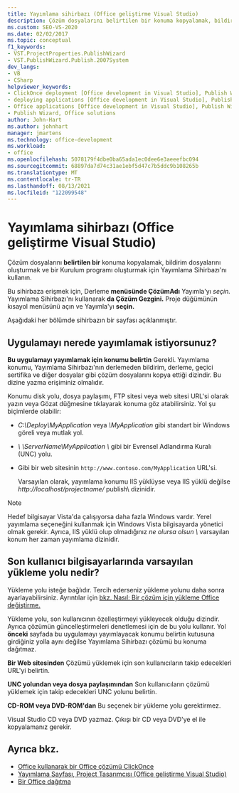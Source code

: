 ```yaml
---
title: Yayımlama sihirbazı (Office geliştirme Visual Studio)
description: Çözüm dosyalarını belirtilen bir konuma kopyalamak, bildirim dosyalarını oluşturmak ve bir Kurulum programı oluşturmak için Yayımlama Sihirbazı'nı nasıl kullanabileceğinizi Visual Studio.
ms.custom: SEO-VS-2020
ms.date: 02/02/2017
ms.topic: conceptual
f1_keywords:
- VST.ProjectProperties.PublishWizard
- VST.PublishWizard.Publish.2007System
dev_langs:
- VB
- CSharp
helpviewer_keywords:
- ClickOnce deployment [Office development in Visual Studio], Publish Wizard
- deploying applications [Office development in Visual Studio], Publish Wizard
- Office applications [Office development in Visual Studio], Publish Wizard
- Publish Wizard, Office solutions
author: John-Hart
ms.author: johnhart
manager: jmartens
ms.technology: office-development
ms.workload:
- office
ms.openlocfilehash: 5078179f4dbe0ba65ada1ec0dee6e3aeeefbc094
ms.sourcegitcommit: 68897da7d74c31ae1ebf5d47c7b5ddc9b108265b
ms.translationtype: MT
ms.contentlocale: tr-TR
ms.lasthandoff: 08/13/2021
ms.locfileid: "122099548"
---
```

# <a name="publish-wizard-office-development-in-visual-studio"></a>Yayımlama sihirbazı (Office geliştirme Visual Studio)
  Çözüm dosyalarını **belirtilen bir** konuma kopyalamak, bildirim dosyalarını oluşturmak ve bir Kurulum programı oluşturmak için Yayımlama Sihirbazı'nı kullanın.

 Bu sihirbaza erişmek için, Derleme **menüsünde ÇözümAdı** Yayımla'yı  *seçin.* Yayımlama Sihirbazı'nı kullanarak  **da Çözüm Gezgini.** Proje düğümünün kısayol menüsünü açın ve Yayımla'yı **seçin.**

 Aşağıdaki her bölümde sihirbazın bir sayfası açıklanmıştır.

## <a name="where-do-you-want-to-publish-the-application"></a>Uygulamayı nerede yayımlamak istiyorsunuz?
 **Bu uygulamayı yayımlamak için konumu belirtin** Gerekli. Yayımlama konumu, Yayımlama Sihirbazı'nın derlemeden bildirim, derleme, geçici sertifika ve diğer dosyalar gibi çözüm dosyalarını kopya ettiği dizindir.  Bu dizine yazma erişiminiz olmalıdır.

 Konumu disk yolu, dosya paylaşımı, FTP sitesi veya web sitesi  URL'si olarak yazın veya Gözat düğmesine tıklayarak konuma göz atabilirsiniz. Yol şu biçimlerde olabilir:

- *C:\Deploy\MyApplication* veya *\MyApplication* gibi standart bir Windows göreli veya mutlak yol.

- *\\ \ServerName\MyApplication \\* gibi bir Evrensel Adlandırma Kuralı (UNC) yolu.

- Gibi bir web sitesinin `http://www.contoso.com/MyApplication` URL'si.

  Varsayılan olarak, yayımlama konumu IIS yüklüyse veya IIS yüklü değilse *http://localhost/projectname/* publish\ dizinidir.

> [!NOTE]
> Hedef bilgisayar Vista'da çalışıyorsa daha fazla Windows vardır. Yerel yayımlama seçeneğini kullanmak için Windows Vista bilgisayarda yönetici olmak gerekir. Ayrıca, IIS yüklü olup olmadığınız *ne olursa olsun \\* varsayılan konum her zaman yayımlama dizinidir.

## <a name="what-is-the-default-installation-path-on-end-user-computers"></a>Son kullanıcı bilgisayarlarında varsayılan yükleme yolu nedir?
 Yükleme yolu isteğe bağlıdır. Tercih ederseniz yükleme yolunu daha sonra ayarlayabilirsiniz. Ayrıntılar için [bkz. Nasıl: Bir çözüm için yükleme Office değiştirme.](/previous-versions/bb608626(v=vs.110))

 Yükleme yolu, son kullanıcının özelleştirmeyi yükleyecek olduğu dizindir. Ayrıca çözümün güncelleştirmeleri denetlemesi için de bu yolu kullanır. Yol **önceki** sayfada bu uygulamayı yayımlayacak konumu belirtin kutusuna girdiğiniz yolla aynı  değilse Yayımlama Sihirbazı çözümü bu konuma dağıtmaz.

 **Bir Web sitesinden** Çözümü yüklemek için son kullanıcıların takip edecekleri URL'yi belirtin.

 **UNC yolundan veya dosya paylaşımından** Son kullanıcıların çözümü yüklemek için takip edecekleri UNC yolunu belirtin.

 **CD-ROM veya DVD-ROM'dan** Bu seçenek bir yükleme yolu gerektirmez.

 Visual Studio CD veya DVD yazmaz. Çıkışı bir CD veya DVD'ye el ile kopyalamanız gerekir.

## <a name="see-also"></a>Ayrıca bkz.
- [Office kullanarak bir Office çözümü ClickOnce](../vsto/deploying-an-office-solution-by-using-clickonce.md)
- [Yayımlama Sayfası, Project Tasarımcısı &#40;Office geliştirme Visual Studio&#41;](../vsto/publish-page-project-designer-office-development-in-visual-studio.md)
- [Bir Office dağıtma](../vsto/deploying-an-office-solution.md)